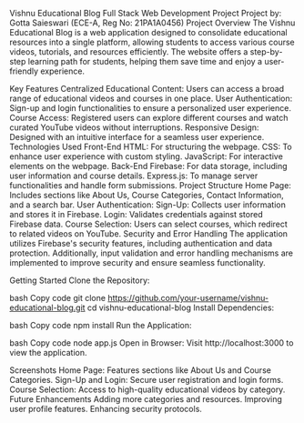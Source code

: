 Vishnu Educational Blog
Full Stack Web Development Project
Project by:
Gotta Saieswari (ECE-A, Reg No: 21PA1A0456)
Project Overview
The Vishnu Educational Blog is a web application designed to consolidate educational resources into a single platform, allowing students to access various course videos, tutorials, and resources efficiently. The website offers a step-by-step learning path for students, helping them save time and enjoy a user-friendly experience.

Key Features
Centralized Educational Content: Users can access a broad range of educational videos and courses in one place.
User Authentication: Sign-up and login functionalities to ensure a personalized user experience.
Course Access: Registered users can explore different courses and watch curated YouTube videos without interruptions.
Responsive Design: Designed with an intuitive interface for a seamless user experience.
Technologies Used
Front-End
HTML: For structuring the webpage.
CSS: To enhance user experience with custom styling.
JavaScript: For interactive elements on the webpage.
Back-End
Firebase: For data storage, including user information and course details.
Express.js: To manage server functionalities and handle form submissions.
Project Structure
Home Page: Includes sections like About Us, Course Categories, Contact Information, and a search bar.
User Authentication:
Sign-Up: Collects user information and stores it in Firebase.
Login: Validates credentials against stored Firebase data.
Course Selection: Users can select courses, which redirect to related videos on YouTube.
Security and Error Handling
The application utilizes Firebase's security features, including authentication and data protection. Additionally, input validation and error handling mechanisms are implemented to improve security and ensure seamless functionality.

Getting Started
Clone the Repository:

bash
Copy code
git clone https://github.com/your-username/vishnu-educational-blog.git
cd vishnu-educational-blog
Install Dependencies:

bash
Copy code
npm install
Run the Application:

bash
Copy code
node app.js
Open in Browser: Visit http://localhost:3000 to view the application.

Screenshots
Home Page: Features sections like About Us and Course Categories.
Sign-Up and Login: Secure user registration and login forms.
Course Selection: Access to high-quality educational videos by category.
Future Enhancements
Adding more categories and resources.
Improving user profile features.
Enhancing security protocols.
